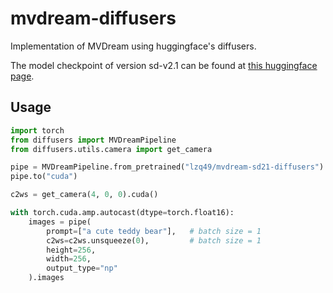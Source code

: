 # mvdream-diffusers
Implementation of MVDream using huggingface's diffusers. 

The model checkpoint of version sd-v2.1 can be found at [this huggingface page](https://huggingface.co/lzq49/mvdream-sd21-diffusers).


## Usage

```py
import torch
from diffusers import MVDreamPipeline
from diffusers.utils.camera import get_camera

pipe = MVDreamPipeline.from_pretrained("lzq49/mvdream-sd21-diffusers")
pipe.to("cuda")

c2ws = get_camera(4, 0, 0).cuda()

with torch.cuda.amp.autocast(dtype=torch.float16):
    images = pipe(
        prompt=["a cute teddy bear"],   # batch size = 1
        c2ws=c2ws.unsqueeze(0),         # batch size = 1
        height=256,
        width=256,
        output_type="np"
    ).images


```
